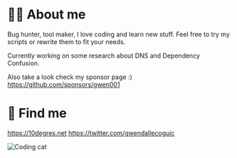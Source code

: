 # 👨‍💻 About me

Bug hunter, tool maker, I love coding and learn new stuff.
Feel free to try my scripts or rewrite them to fit your needs.

Currently working on some research about DNS and Dependency Confusion.

Also take a look check my sponsor page :)
https://github.com/sponsors/gwen001


# 🧐 Find me

https://10degres.net
https://twitter.com/gwendallecoguic




![Coding cat](https://i.giphy.com/media/JIX9t2j0ZTN9S/giphy.webp)
